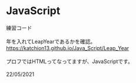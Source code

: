 # JavaScript
練習コード<br>
<br>
年を入れてLeapYearであるかを確認。<br>
https://katchion13.github.io/Java_Script/Leap_Year<br>
<br>
プロフではHTMLってなってますが、JavaScriptです。<br>
<br>
22/05/2021<br>

